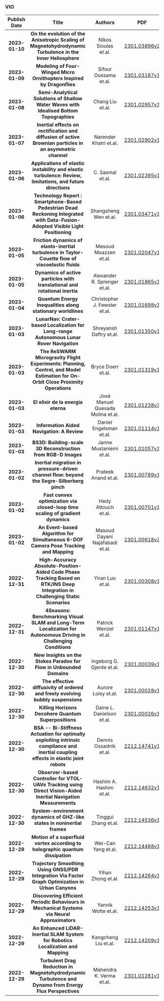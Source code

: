 
### VIO
|Publish Date|Title|Authors|PDF|Code|
| :---: | :---: | :---: | :---: | :---: |
|**2023-01-10**|**On the evolution of the Anisotropic Scaling of Magnetohydrodynamic Turbulence in the Inner Heliosphere**|Nikos Sioulas et.al.|[2301.03896v2](http://arxiv.org/abs/2301.03896v2)|null|
|**2023-01-09**|**Modeling of Four-Winged Micro Ornithopters Inspired by Dragonflies**|Sifour Oussama et.al.|[2301.03187v1](http://arxiv.org/abs/2301.03187v1)|null|
|**2023-01-08**|**Semi-Analytical Solutions of Shallow Water Waves with Idealised Bottom Topographies**|Chang Liu et.al.|[2301.02957v1](http://arxiv.org/abs/2301.02957v1)|null|
|**2023-01-07**|**Inertial effects on rectification and diffusion of active Brownian particles in an asymmetric channel**|Narender Khatri et.al.|[2301.02902v1](http://arxiv.org/abs/2301.02902v1)|null|
|**2023-01-06**|**Applications of elastic instability and elastic turbulence: Review, limitations, and future directions**|C. Sasmal et.al.|[2301.02395v1](http://arxiv.org/abs/2301.02395v1)|null|
|**2023-01-06**|**Technology Report : Smartphone-Based Pedestrian Dead Reckoning Integrated with Data-Fusion-Adopted Visible Light Positioning**|Shangsheng Wen et.al.|[2301.03471v1](http://arxiv.org/abs/2301.03471v1)|null|
|**2023-01-05**|**Friction dynamics of elasto-inertial turbulence in Taylor-Couette flow of viscoelastic fluids**|Masoud Moazzen et.al.|[2301.02047v1](http://arxiv.org/abs/2301.02047v1)|null|
|**2023-01-05**|**Dynamics of active particles with translational and rotational inertia**|Alexander R. Sprenger et.al.|[2301.01865v1](http://arxiv.org/abs/2301.01865v1)|null|
|**2023-01-04**|**Quantum Energy Inequalities along stationary worldlines**|Christopher J. Fewster et.al.|[2301.01698v1](http://arxiv.org/abs/2301.01698v1)|null|
|**2023-01-03**|**LunarNav: Crater-based Localization for Long-range Autonomous Lunar Rover Navigation**|Shreyansh Daftry et.al.|[2301.01350v1](http://arxiv.org/abs/2301.01350v1)|null|
|**2023-01-03**|**The ReSWARM Microgravity Flight Experiments: Planning, Control, and Model Estimation for On-Orbit Close Proximity Operations**|Bryce Doerr et.al.|[2301.01319v1](http://arxiv.org/abs/2301.01319v1)|null|
|**2023-01-03**|**El elixir de la energía eterna**|José Manuel Quesada Molina et.al.|[2301.01238v3](http://arxiv.org/abs/2301.01238v3)|null|
|**2023-01-03**|**Information Aided Navigation: A Review**|Daniel Engelsman et.al.|[2301.01114v1](http://arxiv.org/abs/2301.01114v1)|null|
|**2023-01-03**|**BS3D: Building-scale 3D Reconstruction from RGB-D Images**|Janne Mustaniemi et.al.|[2301.01057v1](http://arxiv.org/abs/2301.01057v1)|null|
|**2023-01-02**|**Inertial migration in pressure-driven channel flow: beyond the Segre-Silberberg pinch**|Prateek Anand et.al.|[2301.00789v1](http://arxiv.org/abs/2301.00789v1)|null|
|**2023-01-02**|**Fast convex optimization via closed-loop time scaling of gradient dynamics**|Hedy Attouch et.al.|[2301.00701v1](http://arxiv.org/abs/2301.00701v1)|null|
|**2023-01-02**|**An Event-based Algorithm for Simultaneous 6-DOF Camera Pose Tracking and Mapping**|Masoud Dayani Najafabadi et.al.|[2301.00618v2](http://arxiv.org/abs/2301.00618v2)|null|
|**2022-12-31**|**High-Accuracy Absolute-Position-Aided Code Phase Tracking Based on RTK/INS Deep Integration in Challenging Static Scenarios**|Yiran Luo et.al.|[2301.00308v1](http://arxiv.org/abs/2301.00308v1)|null|
|**2022-12-31**|**4Seasons: Benchmarking Visual SLAM and Long-Term Localization for Autonomous Driving in Challenging Conditions**|Patrick Wenzel et.al.|[2301.01147v1](http://arxiv.org/abs/2301.01147v1)|null|
|**2022-12-30**|**New Insights on the Stokes Paradox for Flow in Unbounded Domains**|Ingeborg G. Gjerde et.al.|[2301.00039v1](http://arxiv.org/abs/2301.00039v1)|null|
|**2022-12-30**|**The effective diffusivity of ordered and freely evolving bubbly suspensions**|Aurore Loisy et.al.|[2301.00028v1](http://arxiv.org/abs/2301.00028v1)|null|
|**2022-12-30**|**Killing Horizons Decohere Quantum Superpositions**|Daine L. Danielson et.al.|[2301.00026v1](http://arxiv.org/abs/2301.00026v1)|null|
|**2022-12-30**|**BSA -- Bi-Stiffness Actuation for optimally exploiting intrinsic compliance and inertial coupling effects in elastic joint robots**|Dennis Ossadnik et.al.|[2212.14741v1](http://arxiv.org/abs/2212.14741v1)|null|
|**2022-12-30**|**Observer-based Controller for VTOL-UAVs Tracking using Direct Vision-Aided Inertial Navigation Measurements**|Hashim A. Hashim et.al.|[2212.14632v1](http://arxiv.org/abs/2212.14632v1)|null|
|**2022-12-30**|**System-environment dynamics of GHZ-like states in noninertial frames**|Tinggui Zhang et.al.|[2212.14536v1](http://arxiv.org/abs/2212.14536v1)|null|
|**2022-12-29**|**Motion of a superfluid vortex according to holographic quantum dissipation**|Wei-Can Yang et.al.|[2212.14488v1](http://arxiv.org/abs/2212.14488v1)|null|
|**2022-12-29**|**Trajectory Smoothing Using GNSS/PDR Integration Via Factor Graph Optimization in Urban Canyons**|Yihan Zhong et.al.|[2212.14264v1](http://arxiv.org/abs/2212.14264v1)|null|
|**2022-12-29**|**Discovering Efficient Periodic Behaviours in Mechanical Systems via Neural Approximators**|Yannik Wotte et.al.|[2212.14253v1](http://arxiv.org/abs/2212.14253v1)|null|
|**2022-12-29**|**An Enhanced LiDAR-Inertial SLAM System for Robotics Localization and Mapping**|Kangcheng Liu et.al.|[2212.14209v1](http://arxiv.org/abs/2212.14209v1)|[link](https://github.com/KangchengLiu/slam_resources)|
|**2022-12-29**|**Turbulent Drag Reduction in Magnetohydrodynamic Turbulence and Dynamo from Energy Flux Perspectives**|Mahendra K. Verma et.al.|[2301.01281v1](http://arxiv.org/abs/2301.01281v1)|null|
